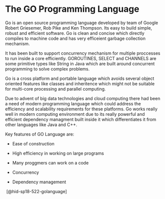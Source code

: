 The GO Programming Language
===========================

Go is an open source programming language developed by team of Google
Robert Griesemer, Rob Pike and Ken Thompson. Its easy to build simple,
robust and efficient software. Go is clean and concise which directly
compiles to machine code and has very efficeient garbage collection
mechanism.

It has been built to support concurrency mechanism for multiple
proccesses to run inside a core efficiently. GOROUTINES, SELECT and
CHANNELS are some primitive types like String in Java which are built
around concurrent programming to solve complex problems.

Go is a cross platform and portable language which avoids several object
oriented features like classes and inheritence which might not be
suitable for multi-core processing and parallel computing.

Due to advent of big data technologies and cloud computing there had
been a need of modern programming language which could address the
efficiency and scalability requirements for these platforms. Go works
really well in modern computing environment due to its really powerful
and efficient dependency managment built inside it which differentiates
it from other languages like Java and C++.

Key features of GO Language are:

-   Ease of construction

-   High efficiency in working on large programs

-   Many proggmers can work on a code

-   Concurrency

-   Dependency management

 [@hid-sp18-522-golanguage]
